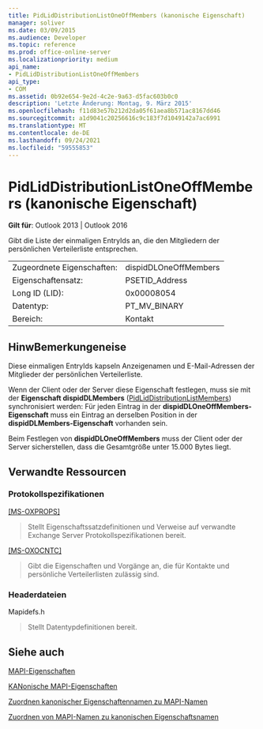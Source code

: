 ```yaml
---
title: PidLidDistributionListOneOffMembers (kanonische Eigenschaft)
manager: soliver
ms.date: 03/09/2015
ms.audience: Developer
ms.topic: reference
ms.prod: office-online-server
ms.localizationpriority: medium
api_name:
- PidLidDistributionListOneOffMembers
api_type:
- COM
ms.assetid: 0b92e654-9e2d-4c2e-9a63-d5fac603b0c0
description: 'Letzte Änderung: Montag, 9. März 2015'
ms.openlocfilehash: f11d83e57b212d2da05f61aea8b571ac8167dd46
ms.sourcegitcommit: a1d9041c20256616c9c183f7d1049142a7ac6991
ms.translationtype: MT
ms.contentlocale: de-DE
ms.lasthandoff: 09/24/2021
ms.locfileid: "59555853"
---
```

# <a name="pidliddistributionlistoneoffmembers-canonical-property"></a>PidLidDistributionListOneOffMembers (kanonische Eigenschaft)

  
  
**Gilt für**: Outlook 2013 | Outlook 2016 
  
Gibt die Liste der einmaligen EntryIds an, die den Mitgliedern der persönlichen Verteilerliste entsprechen.
  
|||
|:-----|:-----|
|Zugeordnete Eigenschaften:  <br/> |dispidDLOneOffMembers  <br/> |
|Eigenschaftensatz:  <br/> |PSETID_Address  <br/> |
|Long ID (LID):  <br/> |0x00008054  <br/> |
|Datentyp:  <br/> |PT_MV_BINARY  <br/> |
|Bereich:  <br/> |Kontakt  <br/> |
   
## <a name="remarks"></a>HinwBemerkungeneise

Diese einmaligen EntryIds kapseln Anzeigenamen und E-Mail-Adressen der Mitglieder der persönlichen Verteilerliste.
  
Wenn der Client oder der Server diese Eigenschaft festlegen, muss sie mit der **Eigenschaft dispidDLMembers** ([PidLidDistributionListMembers](pidliddistributionlistmembers-canonical-property.md)) synchronisiert werden: Für jeden Eintrag in der **dispidDLOneOffMembers-Eigenschaft** muss ein Eintrag an derselben Position in der **dispidDLMembers-Eigenschaft** vorhanden sein. 
  
Beim Festlegen von **dispidDLOneOffMembers** muss der Client oder der Server sicherstellen, dass die Gesamtgröße unter 15.000 Bytes liegt.
  
## <a name="related-resources"></a>Verwandte Ressourcen

### <a name="protocol-specifications"></a>Protokollspezifikationen

[[MS-OXPROPS]](https://msdn.microsoft.com/library/f6ab1613-aefe-447d-a49c-18217230b148%28Office.15%29.aspx)
  
> Stellt Eigenschaftssatzdefinitionen und Verweise auf verwandte Exchange Server Protokollspezifikationen bereit.
    
[[MS-OXOCNTC]](https://msdn.microsoft.com/library/9b636532-9150-4836-9635-9c9b756c9ccf%28Office.15%29.aspx)
  
> Gibt die Eigenschaften und Vorgänge an, die für Kontakte und persönliche Verteilerlisten zulässig sind.
    
### <a name="header-files"></a>Headerdateien

Mapidefs.h
  
> Stellt Datentypdefinitionen bereit.
    
## <a name="see-also"></a>Siehe auch



[MAPI-Eigenschaften](mapi-properties.md)
  
[KANonische MAPI-Eigenschaften](mapi-canonical-properties.md)
  
[Zuordnen kanonischer Eigenschaftennamen zu MAPI-Namen](mapping-canonical-property-names-to-mapi-names.md)
  
[Zuordnen von MAPI-Namen zu kanonischen Eigenschaftsnamen](mapping-mapi-names-to-canonical-property-names.md)


